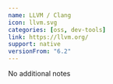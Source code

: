 ```yaml
---
name: LLVM / Clang
icon: llvm.svg
categories: [oss, dev-tools]
link: https://llvm.org/
support: native
versionFrom: "6.2"
---
```


No additional notes
